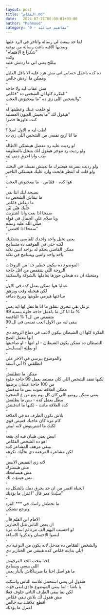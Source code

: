 ```yaml
---
layout: post
title: "القمّاص.md"
date:   2024-07-21T00:00:01+03:00
author: "Mahmoud"
category: "0 - مفاهيم حياتيّة"
---
```

لما حد بيبعت لي رسالة واتاخر في الرد عليها\
وبعديها الاقيه باعت رسالة من نوعية\
\"شكرا ع الاهتمام\"\
وكده\
بيلقّح يعني اني ما ردتش عليه\
-\
ده كده باعمل حسابي اني مش هرد عليه الا باقل
القليل\
وممكن ما اردش خالص\
-\
مش عقاب ليه ولا حاجة\
الفكرة كلها ان الشخص ده \"قمّاص\"\
والشخص اللي زي ده \"ما بيعجبوش العجب\"\
-\
لو خلعت عينك وعطيتها له\
هيقول لك \"ما بحبش العيون العسلية\"\
كنت عاوزها خضرا\
-\
طب ليه م الاول اصلا ؟!\
ما انا اريح نفسي من الشخص اللي زي ده\
-\
لو رديت عليه رد مفصل هيشتكي الاطالة\
ولو رديت رد موجز هيقول انك بتبخل بالمعلومة\
طب وانا احرق دمي ليه\
-\
ولو رديت بسرعة هيعتبرك ما تعبتش نفسك في البحث\
ولو قلت له انتظر هابحث وارد عليك هيشتكي التاخير\
-\
هوا كده - قمّاص - ما بيعجبوش العجب\
-\
نصيحة ليك انتا بقي\
ما تبقاش الشخص ده\
ما تبقاش قمّاص\
خلّيك هيّن ليّن\
سمحا اذا بعت واذا اشتريت\
ويا سلام علي الجمال في قوله\
صلّي الله عليه وسلّم\
\"سمحا اذا اقتضي\"\
-\
يعني تخيل واحد واخدك للقاضي يشتكيك\
لكنه حتي في الموقف ده متسامح\
ممكن القاضي يحكم له بواحد اتنين تلاتة\
ياخد واحد واتنين ويسامح في تلاتة\
-\
الموضوع ده بيكون خطير جدا من الزوجات\
الزوجة اللي بتتقمص من اقل حاجة\
ومتخيلة ان ده هيخلي جوزها يعاملها بالشوكة
والسكينة\
-\
عمليا هوا ممكن يعمل كده في الاول\
لكن هيجيله وقت ويزهق\
ساعتها هيرمي طوبتها ويريح دماغه\
-\
تزعل بقي تتحرق تتفلق ما انا هاعمل لها ايه يعني\
ما انا كل ما باعمل حاجة حلوة بنسبة 99 %\
بتتقمص من ال 1 % الناقصة\
يبقي ليه من الاول اتعب نفسي في ال 99\
-\
الفكرة كلها ان الشيطان بيكون لاعب في دماغ الزوجة
دي\
انها بتعمل الصح\
الشيطان ده ممكن يكون الشيطان - او امها - او
صاحبتها\
او بطلة المسلسل\
-\
والموضوع بيرسي في الاخر علي\
اتطلقتي ؟! آني آسفة\
-\
ممكن ما تتطلقش\
لكنها تفقد الشخص اللي كان مستعد يعمل 99 حاجة
حلوة\
من 100 حاجة عشان يرضيها\
ممكن العلاقة تموت بس ما تتدفنش\
يعني ممكن روميو اللي كان كل يوم يقع من ع الشجرة\
يبطّل يعمل كده - بس ما يطلقش\
كده العلاقة ماتت - لكنها ما اتدفنتش\
-\
بلاش تكون الطرف ده في العلاقة\
كام مرة كان عاجبك قميص قوي\
لكنك ما اشتريتوش لانه ابيض\
-\
ابيض يعني هيبان فيه اي بقعة\
اهو ده الشخص القمّاص\
بيبقي مرهف المشاعر كده\
لكن مشاعره المرهفة دي تخلّيك تكرهه\
-\
لانه زي القميص الابيض\
مش هيسترك\
مش هيسامحك\
مش هيفوّت لك\
-\
الحياة اقصر من ان حد يحرق دمك بالشكل ده\
سيّدنا عمر قال \"اعتزل ما يؤذيك\"\
-\
ما تحطش راسك في \*\*\* القرد\
وترجع تشتكي\
-\
الامام ابن القيّم قال\
ان بعض الناس مثل الخنازير\
لو احسنت اليهم الف مرة ثم اسأت مرة\
لنسوا الاحسان وتذكروا الاساءة\
-\
والشخص القمّاص ده مدخل لانه يكون من النوعية دي\
اللي بدايته قمّاص كده هيبقي من الخنازير دي\
-\
احنا بنحب الحد الفرفوش\
اللي ينسي ويسامح\
ما هو اصل احنا ما ضربناكاش بالنار يعني\
-\
هتقول لي يعني استحمل غلاسة الناس واسكت\
يا باشا - لما يبقي الموضوع عادي ابقي فوّت\
لكن لما يبقي الطرف التاني حلوف فعلا\
مش هقول لك بلاش تبقي قمّاص\
اقطع علاقتك بيه خالص\
اعتزل ما يؤذيك
